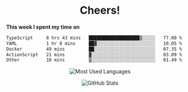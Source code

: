 <h1 align="center">Cheers!</h1>

**This week I spent my time on**
<!--START_SECTION:waka-->

```txt
TypeScript     8 hrs 43 mins   ███████████████████▒░░░░░   77.00 %
YAML           1 hr 8 mins     ██▓░░░░░░░░░░░░░░░░░░░░░░   10.05 %
Docker         49 mins         ██░░░░░░░░░░░░░░░░░░░░░░░   07.35 %
ActionScript   21 mins         ▓░░░░░░░░░░░░░░░░░░░░░░░░   03.09 %
Other          10 mins         ▒░░░░░░░░░░░░░░░░░░░░░░░░   01.49 %
```

<!--END_SECTION:waka-->

<p align="center"><img src="https://github-readme-stats.vercel.app/api/top-langs/?username=thnkrn&layout=compact&hide=html&theme=tokyonight" alt="Most Used Languages" /></p>

<p align="center"><img src="https://github-readme-stats.vercel.app/api?username=thnkrn&show_icons=true&count_private=true&theme=tokyonight&show=reviews&hide_rank=false&rank_icon=github" alt="GitHub Stats" /></p>

<!-- <p align="center"><a href="https://wakatime.com"><img src="https://wakatime.com/share/@thnkrn/40092326-d1bd-471b-89da-9a7c63939402.png" /></p>
 -->
